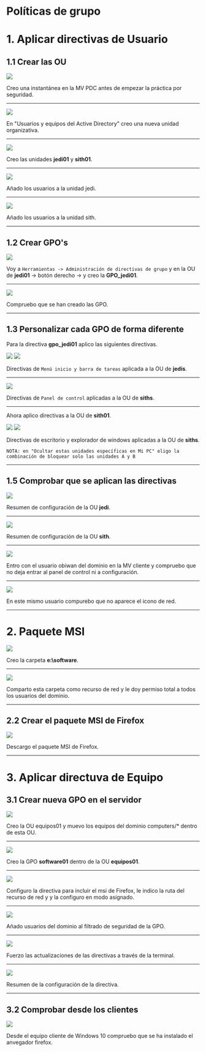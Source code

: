# Políticas de grupo

# 1. Aplicar directivas de Usuario

## 1.1 Crear las OU

![](img/01.png)

Creo una instantánea en la MV PDC antes de empezar la práctica por seguridad.

---

![](img/02.png)

En "Usuarios y equipos del Active Directory" creo una nueva unidad organizativa.

---

![](img/03.png)

Creo las unidades **jedi01** y **sith01**.

---

![](img/04.png)

Añado los usuarios a la unidad jedi.

---

![](img/05.png)

Añado los usuarios a la unidad sith.

---

## 1.2 Crear GPO's

![](img/06.png)

Voy a `Herramientas -> Administración de directivas de grupo` y en la OU de **jedi01** -> botón derecho -> y creo la **GPO_jedi01**.

---

![](img/07.png)

Compruebo que se han creado las GPO.

---

## 1.3 Personalizar cada GPO de forma diferente

Para la directiva **gpo_jedi01** aplico las siguientes directivas.

![](img/08.png) ![](img/09.png)

Directivas de `Menú inicio y barra de tareas` aplicada a la OU de **jedis**.

---

![](img/10.png)

Directivas de `Panel de control` aplicadas a la OU de **siths**.

---

Ahora aplico directivas a la OU de **sith01**.

![](img/11.png) ![](img/12.png)

Directivas de escritorio y explorador de windows aplicadas a la OU de **siths**.

`NOTA: en "Ocultar estas unidades específicas en Mi PC" eligo la combinación de bloquear solo las unidades A y B`

---

## 1.5 Comprobar que se aplican las directivas

![](img/13.png)

Resumen de configuración de la OU **jedi**.

---

![](img/14.png)

Resumen de configuración de la OU **sith**.

---

![](img/15.png)

Entro con el usuario obiwan del dominio en la MV cliente y compruebo que no deja entrar al panel de control ni a configuración.

---

![](img/16.png)

En este mismo usuario compurebo que no aparece el icono de red.

---

# 2. Paquete MSI

![](img/17.png)

Creo la carpeta **e:\software**.

---

![](img/18.png)

Comparto esta carpeta como recurso de red y le doy permiso total a todos los usuarios del dominio.

---

## 2.2 Crear el paquete MSI de Firefox

![](img/19.png)

Descargo el paquete MSI de Firefox.

---

# 3. Aplicar directuva de Equipo

## 3.1 Crear nueva GPO en el servidor

![](img/20.png)

Creo la OU equipos01 y muevo los equipos del dominio computers/* dentro de esta OU.

---

![](img/21.png)

Creo la GPO **software01** dentro de la OU **equipos01**.

---

![](img/22.png)

Configuro la directiva para incluir el msi de Firefox, le indico la ruta del recurso de red y y la configuro en modo asignado.

---

![](img/23.png)

Añado usuarios del dominio al filtrado de seguridad de la GPO.

---

![](img/24.png)

Fuerzo las actualizaciones de las directivas a través de la terminal.

---

![](img/25.png)

Resumen de la configuración de la directiva.

---

## 3.2 Comprobar desde los clientes

![](img/26.png)

Desde el equipo cliente de Windows 10 compruebo que se ha instalado el anvegador firefox.
